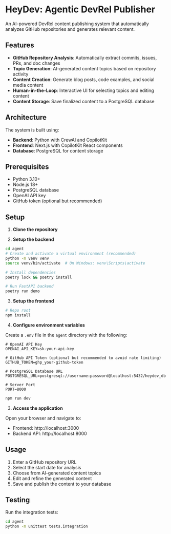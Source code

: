 # HeyDev: Agentic DevRel Publisher

An AI-powered DevRel content publishing system that automatically analyzes GitHub repositories and generates relevant content.

## Features

- **GitHub Repository Analysis**: Automatically extract commits, issues, PRs, and doc changes
- **Topic Generation**: AI-generated content topics based on repository activity
- **Content Creation**: Generate blog posts, code examples, and social media content
- **Human-in-the-Loop**: Interactive UI for selecting topics and editing content
- **Content Storage**: Save finalized content to a PostgreSQL database

## Architecture

The system is built using:
- **Backend**: Python with CrewAI and CopilotKit
- **Frontend**: Next.js with CopilotKit React components
- **Database**: PostgreSQL for content storage

## Prerequisites

- Python 3.10+
- Node.js 18+
- PostgreSQL database
- OpenAI API key
- GitHub token (optional but recommended)

## Setup

1. **Clone the repository**


2. **Setup the backend**

```bash
cd agent
# Create and activate a virtual environment (recommended)
python -m venv venv
source venv/bin/activate  # On Windows: venv\Scripts\activate

# Install dependencies
poetry lock && poetry install

# Run FastAPI backend
poetry run demo
```

3. **Setup the frontend**

```bash
# Repo root
npm install
```

4. **Configure environment variables**

Create a `.env` file in the `agent` directory with the following:

```
# OpenAI API Key
OPENAI_API_KEY=sk-your-api-key

# GitHub API Token (optional but recommended to avoid rate limiting)
GITHUB_TOKEN=ghp_your-github-token

# PostgreSQL Database URL
POSTGRESQL_URL=postgresql://username:password@localhost:5432/heydev_db

# Server Port
PORT=8000
```

```bash
npm run dev
```

3. **Access the application**

Open your browser and navigate to:
- Frontend: http://localhost:3000
- Backend API: http://localhost:8000

## Usage

1. Enter a GitHub repository URL
2. Select the start date for analysis
3. Choose from AI-generated content topics
4. Edit and refine the generated content
5. Save and publish the content to your database

## Testing

Run the integration tests:

```bash
cd agent
python -m unittest tests.integration
```
